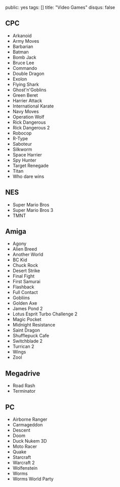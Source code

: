 public: yes
tags: []
title: "Video Games"
disqus: false

## CPC

- Arkanoid
- Army Moves
- Barbarian
- Batman
- Bomb Jack
- Bruce Lee
- Commando
- Double Dragon
- Exolon
- Flying Shark
- Ghost'n'Goblins
- Green Beret
- Harrier Attack
- International Karate
- Navy Moves
- Operation Wolf
- Rick Dangerous
- Rick Dangerous 2
- Robocop
- R-Type
- Saboteur
- Silkworm
- Space Harrier
- Spy Hunter
- Target Renegade
- Titan
- Who dare wins

## NES

- Super Mario Bros
- Super Mario Bros 3
- TMNT

## Amiga

- Agony
- Alien Breed
- Another World
- BC Kid
- Chuck Rock
- Desert Strike
- Final Fight
- First Samurai
- Flashback
- Full Contact
- Gobliins
- Golden Axe
- James Pond 2
- Lotus Esprit Turbo Challenge 2
- Magic Pocket
- Midnight Resistance
- Saint Dragon
- Shufflepuck Cafe
- Switchblade 2
- Turrican 2
- Wings
- Zool

## Megadrive

- Road Rash
- Terminator

## PC

- Airborne Ranger
- Carmageddon
- Descent
- Doom
- Duck Nukem 3D
- Moto Racer
- Quake
- Starcraft
- Warcraft 2
- Wolfenstein
- Worms
- Worms World Party
